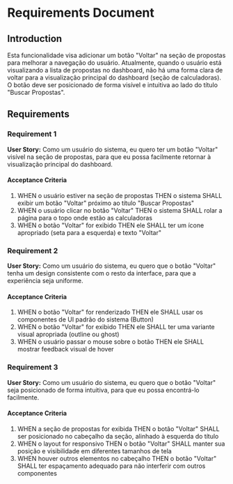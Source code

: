 # Requirements Document

## Introduction

Esta funcionalidade visa adicionar um botão "Voltar" na seção de propostas para melhorar a navegação do usuário. Atualmente, quando o usuário está visualizando a lista de propostas no dashboard, não há uma forma clara de voltar para a visualização principal do dashboard (seção de calculadoras). O botão deve ser posicionado de forma visível e intuitiva ao lado do título "Buscar Propostas".

## Requirements

### Requirement 1

**User Story:** Como um usuário do sistema, eu quero ter um botão "Voltar" visível na seção de propostas, para que eu possa facilmente retornar à visualização principal do dashboard.

#### Acceptance Criteria

1. WHEN o usuário estiver na seção de propostas THEN o sistema SHALL exibir um botão "Voltar" próximo ao título "Buscar Propostas"
2. WHEN o usuário clicar no botão "Voltar" THEN o sistema SHALL rolar a página para o topo onde estão as calculadoras
3. WHEN o botão "Voltar" for exibido THEN ele SHALL ter um ícone apropriado (seta para a esquerda) e texto "Voltar"

### Requirement 2

**User Story:** Como um usuário do sistema, eu quero que o botão "Voltar" tenha um design consistente com o resto da interface, para que a experiência seja uniforme.

#### Acceptance Criteria

1. WHEN o botão "Voltar" for renderizado THEN ele SHALL usar os componentes de UI padrão do sistema (Button)
2. WHEN o botão "Voltar" for exibido THEN ele SHALL ter uma variante visual apropriada (outline ou ghost)
3. WHEN o usuário passar o mouse sobre o botão THEN ele SHALL mostrar feedback visual de hover

### Requirement 3

**User Story:** Como um usuário do sistema, eu quero que o botão "Voltar" seja posicionado de forma intuitiva, para que eu possa encontrá-lo facilmente.

#### Acceptance Criteria

1. WHEN a seção de propostas for exibida THEN o botão "Voltar" SHALL ser posicionado no cabeçalho da seção, alinhado à esquerda do título
2. WHEN o layout for responsivo THEN o botão "Voltar" SHALL manter sua posição e visibilidade em diferentes tamanhos de tela
3. WHEN houver outros elementos no cabeçalho THEN o botão "Voltar" SHALL ter espaçamento adequado para não interferir com outros componentes